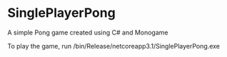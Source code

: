 # SinglePlayerPong
A simple Pong game created using C# and Monogame

To play the game, run /bin/Release/netcoreapp3.1/SinglePlayerPong.exe
